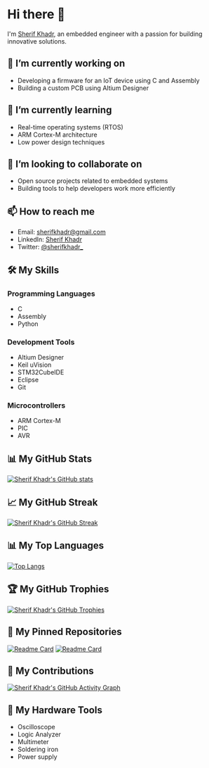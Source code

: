 # Hi there 👋

I'm [Sherif Khadr](https://www.linkedin.com/in/sherifkhadr/), an embedded engineer with a passion for building innovative solutions. 

## 🔭 I’m currently working on

- Developing a firmware for an IoT device using C and Assembly
- Building a custom PCB using Altium Designer

## 🌱 I’m currently learning

- Real-time operating systems (RTOS)
- ARM Cortex-M architecture
- Low power design techniques

## 👯 I’m looking to collaborate on

- Open source projects related to embedded systems
- Building tools to help developers work more efficiently

## 📫 How to reach me

- Email: [sherifkhadr@gmail.com](mailto:sherifkhadr@gmail.com)
- LinkedIn: [Sherif Khadr](https://www.linkedin.com/in/sherifkhadr/)
- Twitter: [@sherifkhadr_](https://twitter.com/sherifkhadr_)

## 🛠️ My Skills

### Programming Languages

- C
- Assembly
- Python

### Development Tools

- Altium Designer
- Keil uVision
- STM32CubeIDE
- Eclipse
- Git

### Microcontrollers

- ARM Cortex-M
- PIC
- AVR

## 📊 My GitHub Stats

[![Sherif Khadr's GitHub stats](https://github-readme-stats.vercel.app/api?username=sherifkhadr&show_icons=true&theme=tokyonight)](https://github.com/anuraghazra/github-readme-stats)

## 📈 My GitHub Streak

[![Sherif Khadr's GitHub Streak](https://github-readme-streak-stats.herokuapp.com/?user=sherifkhadr&theme=tokyonight)](https://github.com/DenverCoder1/github-readme-streak-stats)

## 📊 My Top Languages

[![Top Langs](https://github-readme-stats.vercel.app/api/top-langs/?username=sherifkhadr&layout=compact&theme=tokyonight)](https://github.com/anuraghazra/github-readme-stats)

## 🏆 My GitHub Trophies

[![Sherif Khadr's GitHub Trophies](https://github-profile-trophy.vercel.app/?username=sherifkhadr&theme=tokyonight)](https://github.com/ryo-ma/github-profile-trophy)

## 📌 My Pinned Repositories

[![Readme Card](https://github-readme-stats.vercel.app/api/pin/?username=sherifkhadr&repo=SPRINTS_Automotive_Software_Bootcamp&theme=tokyonight)](https://github.com/sherifkhadr/SPRINTS_Automotive_Software_Bootcamp)
[![Readme Card](https://github-readme-stats.vercel.app/api/pin/?username=sherifkhadr&repo=ITI_ES_4M&theme=tokyonight)](https://github.com/sherifkhadr/ITI_ES_4M)

## 🎉 My Contributions

[![Sherif Khadr's GitHub Activity Graph](https://activity-graph.herokuapp.com/graph?username=sherifkhadr&bg_color=1F222E&color=F8D866&line=F85D7F&point=FFFFFF&hide_border=true&theme=tokyonight)](https://github.com/sherifkhadr)

## 🔧 My Hardware Tools

- Oscilloscope
- Logic Analyzer
- Multimeter
- Soldering iron
- Power supply
